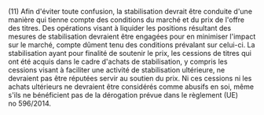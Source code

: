 (11) Afin d'éviter toute confusion, la stabilisation devrait être conduite d'une manière qui tienne compte des conditions du marché et du prix de l'offre des titres. Des opérations visant à liquider les positions résultant des mesures de stabilisation devraient être engagées pour en minimiser l'impact sur le marché, compte dûment tenu des conditions prévalant sur celui-ci. La stabilisation ayant pour finalité de soutenir le prix, les cessions de titres qui ont été acquis dans le cadre d'achats de stabilisation, y compris les cessions visant à faciliter une activité de stabilisation ultérieure, ne devraient pas être réputées servir au soutien du prix. Ni ces cessions ni les achats ultérieurs ne devraient être considérés comme abusifs en soi, même s'ils ne bénéficient pas de la dérogation prévue dans le règlement (UE) no 596/2014.